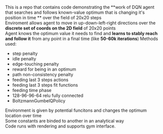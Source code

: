 This is a repo that contains code demonstrating the **work of DQN agent that searches and follows known-value optimum that is changing it's position in time ** over the field of 20x20 steps  
Enviroment allows agent to move in up-down-left-right directions over the **discrete set of coords on the 2D field** of 20x20 points  
Agent knows the optimum value it needs to find and **learns to stably reach and follow it** from any point in a final time (like **50-60k iterations**)
Methods used:
* step penalty
* idle penalty
* edge-touching penalty
* reward for being in an optimum
* path non-consistency penalty
* feeding last 3 steps actions
* feeding last 3 steps fit functions
* feeding time phase
* 128-96-96-64 relu fully connected
* BoltzmannGumbelQPolicy

Environment is given by potential funcitons and changes the optimum location over time  
Some constants are binded to another in an analytical way  
Code runs with rendering and supports gym interface.
